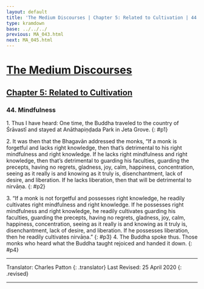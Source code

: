 ```yaml
---
layout: default
title: 'The Medium Discourses | Chapter 5: Related to Cultivation | 44. Mindfulness'
type: kramdown
base: ../../../
previous: MA_043.html
next: MA_045.html
---
```


# [The Medium Discourses](../../index.html)
## [Chapter 5: Related to Cultivation](index.html)
### 44. Mindfulness

1\. Thus I have heard: One time, the Buddha traveled to the country of Śrāvastī and stayed at Anāthapiṇḍada Park in Jeta Grove.
{: #p1}

2\. It was then that the Bhagavān addressed the monks, “If a monk is forgetful and lacks right knowledge, then that’s detrimental to his right mindfulness and right knowledge. If he lacks right mindfulness and right knowledge, then that’s detrimental to guarding his faculties, guarding the precepts, having no regrets, gladness, joy, calm, happiness, concentration, seeing as it really is and knowing as it truly is, disenchantment, lack of desire, and liberation. If he lacks liberation, then that will be detrimental to nirvāṇa.
{: #p2}

3\. “If a monk is not forgetful and possesses right knowledge, he readily cultivates right mindfulness and right knowledge. If he possesses right mindfulness and right knowledge, he readily cultivates guarding his faculties, guarding the precepts, having no regrets, gladness, joy, calm, happiness, concentration, seeing as it really is and knowing as it truly is, disenchantment, lack of desire, and liberation. If he possesses liberation, then he readily cultivates nirvāṇa.”
{: #p3}
4\. The Buddha spoke thus. Those monks who heard what the Buddha taught rejoiced and handed it down.
{: #p4}

---

Translator: Charles Patton
{: .translator}
Last Revised: 25 April 2020
{: .revised}

---
